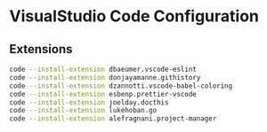 # VisualStudio Code Configuration

## Extensions

```bash
code --install-extension dbaeumer.vscode-eslint
code --install-extension donjayamanne.githistory
code --install-extension dzannotti.vscode-babel-coloring
code --install-extension esbenp.prettier-vscode
code --install-extension joelday.docthis
code --install-extension lukehoban.go
code --install-extension alefragnani.project-manager
```
